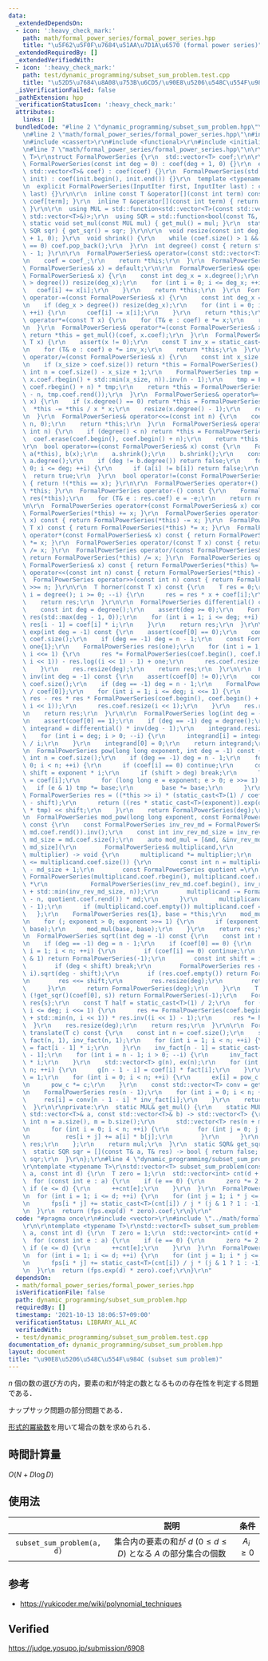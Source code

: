 ```yaml
---
data:
  _extendedDependsOn:
  - icon: ':heavy_check_mark:'
    path: math/formal_power_series/formal_power_series.hpp
    title: "\u5F62\u5F0F\u7684\u51AA\u7D1A\u6570 (formal power series)"
  _extendedRequiredBy: []
  _extendedVerifiedWith:
  - icon: ':heavy_check_mark:'
    path: test/dynamic_programming/subset_sum_problem.test.cpp
    title: "\u52D5\u7684\u8A08\u753B\u6CD5/\u90E8\u5206\u548C\u554F\u984C"
  _isVerificationFailed: false
  _pathExtension: hpp
  _verificationStatusIcon: ':heavy_check_mark:'
  attributes:
    links: []
  bundledCode: "#line 2 \"dynamic_programming/subset_sum_problem.hpp\"\n#include <vector>\r\
    \n#line 2 \"math/formal_power_series/formal_power_series.hpp\"\n#include <algorithm>\r\
    \n#include <cassert>\r\n#include <functional>\r\n#include <initializer_list>\r\
    \n#line 7 \"math/formal_power_series/formal_power_series.hpp\"\n\r\ntemplate <typename\
    \ T>\r\nstruct FormalPowerSeries {\r\n  std::vector<T> coef;\r\n\r\n  explicit\
    \ FormalPowerSeries(const int deg = 0) : coef(deg + 1, 0) {}\r\n  explicit FormalPowerSeries(const\
    \ std::vector<T>& coef) : coef(coef) {}\r\n  FormalPowerSeries(std::initializer_list<T>\
    \ init) : coef(init.begin(), init.end()) {}\r\n  template <typename InputIter>\r\
    \n  explicit FormalPowerSeries(InputIter first, InputIter last) : coef(first,\
    \ last) {}\r\n\r\n  inline const T &operator[](const int term) const { return\
    \ coef[term]; }\r\n  inline T &operator[](const int term) { return coef[term];\
    \ }\r\n\r\n  using MUL = std::function<std::vector<T>(const std::vector<T>&, const\
    \ std::vector<T>&)>;\r\n  using SQR = std::function<bool(const T&, T&)>;\r\n \
    \ static void set_mul(const MUL mul) { get_mul() = mul; }\r\n  static void set_sqr(const\
    \ SQR sqr) { get_sqr() = sqr; }\r\n\r\n  void resize(const int deg) { coef.resize(deg\
    \ + 1, 0); }\r\n  void shrink() {\r\n    while (coef.size() > 1 && coef.back()\
    \ == 0) coef.pop_back();\r\n  }\r\n  int degree() const { return static_cast<int>(coef.size())\
    \ - 1; }\r\n\r\n  FormalPowerSeries& operator=(const std::vector<T>& coef_) {\r\
    \n    coef = coef_;\r\n    return *this;\r\n  }\r\n  FormalPowerSeries& operator=(const\
    \ FormalPowerSeries& x) = default;\r\n\r\n  FormalPowerSeries& operator+=(const\
    \ FormalPowerSeries& x) {\r\n    const int deg_x = x.degree();\r\n    if (deg_x\
    \ > degree()) resize(deg_x);\r\n    for (int i = 0; i <= deg_x; ++i) {\r\n   \
    \   coef[i] += x[i];\r\n    }\r\n    return *this;\r\n  }\r\n  FormalPowerSeries&\
    \ operator-=(const FormalPowerSeries& x) {\r\n    const int deg_x = x.degree();\r\
    \n    if (deg_x > degree()) resize(deg_x);\r\n    for (int i = 0; i <= deg_x;\
    \ ++i) {\r\n      coef[i] -= x[i];\r\n    }\r\n    return *this;\r\n  }\r\n  FormalPowerSeries&\
    \ operator*=(const T x) {\r\n    for (T& e : coef) e *= x;\r\n    return *this;\r\
    \n  }\r\n  FormalPowerSeries& operator*=(const FormalPowerSeries& x) {\r\n   \
    \ return *this = get_mul()(coef, x.coef);\r\n  }\r\n  FormalPowerSeries& operator/=(const\
    \ T x) {\r\n    assert(x != 0);\r\n    const T inv_x = static_cast<T>(1) / x;\r\
    \n    for (T& e : coef) e *= inv_x;\r\n    return *this;\r\n  }\r\n  FormalPowerSeries&\
    \ operator/=(const FormalPowerSeries& x) {\r\n    const int x_size = x.coef.size();\r\
    \n    if (x_size > coef.size()) return *this = FormalPowerSeries();\r\n    const\
    \ int n = coef.size() - x_size + 1;\r\n    FormalPowerSeries tmp = FormalPowerSeries(x.coef.rbegin(),\
    \ x.coef.rbegin() + std::min(x_size, n)).inv(n - 1);\r\n    tmp = FormalPowerSeries(coef.rbegin(),\
    \ coef.rbegin() + n) * tmp;\r\n    return *this = FormalPowerSeries(tmp.coef.rend()\
    \ - n, tmp.coef.rend());\r\n  }\r\n  FormalPowerSeries& operator%=(const FormalPowerSeries&\
    \ x) {\r\n    if (x.degree() == 0) return *this = FormalPowerSeries{0};\r\n  \
    \  *this -= *this / x * x;\r\n    resize(x.degree() - 1);\r\n    return *this;\r\
    \n  }\r\n  FormalPowerSeries& operator<<=(const int n) {\r\n    coef.insert(coef.begin(),\
    \ n, 0);\r\n    return *this;\r\n  }\r\n  FormalPowerSeries& operator>>=(const\
    \ int n) {\r\n    if (degree() < n) return *this = FormalPowerSeries();\r\n  \
    \  coef.erase(coef.begin(), coef.begin() + n);\r\n    return *this;\r\n  }\r\n\
    \r\n  bool operator==(const FormalPowerSeries& x) const {\r\n    FormalPowerSeries\
    \ a(*this), b(x);\r\n    a.shrink();\r\n    b.shrink();\r\n    const int deg =\
    \ a.degree();\r\n    if (deg != b.degree()) return false;\r\n    for (int i =\
    \ 0; i <= deg; ++i) {\r\n      if (a[i] != b[i]) return false;\r\n    }\r\n  \
    \  return true;\r\n  }\r\n  bool operator!=(const FormalPowerSeries& x) const\
    \ { return !(*this == x); }\r\n\r\n  FormalPowerSeries operator+() const { return\
    \ *this; }\r\n  FormalPowerSeries operator-() const {\r\n    FormalPowerSeries\
    \ res(*this);\r\n    for (T& e : res.coef) e = -e;\r\n    return res;\r\n  }\r\
    \n\r\n  FormalPowerSeries operator+(const FormalPowerSeries& x) const { return\
    \ FormalPowerSeries(*this) += x; }\r\n  FormalPowerSeries operator-(const FormalPowerSeries&\
    \ x) const { return FormalPowerSeries(*this) -= x; }\r\n  FormalPowerSeries operator*(const\
    \ T x) const { return FormalPowerSeries(*this) *= x; }\r\n  FormalPowerSeries\
    \ operator*(const FormalPowerSeries& x) const { return FormalPowerSeries(*this)\
    \ *= x; }\r\n  FormalPowerSeries operator/(const T x) const { return FormalPowerSeries(*this)\
    \ /= x; }\r\n  FormalPowerSeries operator/(const FormalPowerSeries& x) const {\
    \ return FormalPowerSeries(*this) /= x; }\r\n  FormalPowerSeries operator%(const\
    \ FormalPowerSeries& x) const { return FormalPowerSeries(*this) %= x; }\r\n  FormalPowerSeries\
    \ operator<<(const int n) const { return FormalPowerSeries(*this) <<= n; }\r\n\
    \  FormalPowerSeries operator>>(const int n) const { return FormalPowerSeries(*this)\
    \ >>= n; }\r\n\r\n  T horner(const T x) const {\r\n    T res = 0;\r\n    for (int\
    \ i = degree(); i >= 0; --i) {\r\n      res = res * x + coef[i];\r\n    }\r\n\
    \    return res;\r\n  }\r\n\r\n  FormalPowerSeries differential() const {\r\n\
    \    const int deg = degree();\r\n    assert(deg >= 0);\r\n    FormalPowerSeries\
    \ res(std::max(deg - 1, 0));\r\n    for (int i = 1; i <= deg; ++i) {\r\n     \
    \ res[i - 1] = coef[i] * i;\r\n    }\r\n    return res;\r\n  }\r\n\r\n  FormalPowerSeries\
    \ exp(int deg = -1) const {\r\n    assert(coef[0] == 0);\r\n    const int n =\
    \ coef.size();\r\n    if (deg == -1) deg = n - 1;\r\n    const FormalPowerSeries\
    \ one{1};\r\n    FormalPowerSeries res(one);\r\n    for (int i = 1; i <= deg;\
    \ i <<= 1) {\r\n      res *= FormalPowerSeries(coef.begin(), coef.begin() + std::min(n,\
    \ i << 1)) - res.log((i << 1) - 1) + one;\r\n      res.coef.resize(i << 1);\r\n\
    \    }\r\n    res.resize(deg);\r\n    return res;\r\n  }\r\n\r\n  FormalPowerSeries\
    \ inv(int deg = -1) const {\r\n    assert(coef[0] != 0);\r\n    const int n =\
    \ coef.size();\r\n    if (deg == -1) deg = n - 1;\r\n    FormalPowerSeries res{static_cast<T>(1)\
    \ / coef[0]};\r\n    for (int i = 1; i <= deg; i <<= 1) {\r\n      res = res +\
    \ res - res * res * FormalPowerSeries(coef.begin(), coef.begin() + std::min(n,\
    \ i << 1));\r\n      res.coef.resize(i << 1);\r\n    }\r\n    res.resize(deg);\r\
    \n    return res;\r\n  }\r\n\r\n  FormalPowerSeries log(int deg = -1) const {\r\
    \n    assert(coef[0] == 1);\r\n    if (deg == -1) deg = degree();\r\n    FormalPowerSeries\
    \ integrand = differential() * inv(deg - 1);\r\n    integrand.resize(deg);\r\n\
    \    for (int i = deg; i > 0; --i) {\r\n      integrand[i] = integrand[i - 1]\
    \ / i;\r\n    }\r\n    integrand[0] = 0;\r\n    return integrand;\r\n  }\r\n\r\
    \n  FormalPowerSeries pow(long long exponent, int deg = -1) const {\r\n    const\
    \ int n = coef.size();\r\n    if (deg == -1) deg = n - 1;\r\n    for (int i =\
    \ 0; i < n; ++i) {\r\n      if (coef[i] == 0) continue;\r\n      const long long\
    \ shift = exponent * i;\r\n      if (shift > deg) break;\r\n      T tmp = 1, base\
    \ = coef[i];\r\n      for (long long e = exponent; e > 0; e >>= 1) {\r\n     \
    \   if (e & 1) tmp *= base;\r\n        base *= base;\r\n      }\r\n      const\
    \ FormalPowerSeries res = ((*this >> i) * (static_cast<T>(1) / coef[i])).log(deg\
    \ - shift);\r\n      return ((res * static_cast<T>(exponent)).exp(deg - shift)\
    \ * tmp) << shift;\r\n    }\r\n    return FormalPowerSeries(deg);\r\n  }\r\n\r\
    \n  FormalPowerSeries mod_pow(long long exponent, const FormalPowerSeries& md)\
    \ const {\r\n    const FormalPowerSeries inv_rev_md = FormalPowerSeries(md.coef.rbegin(),\
    \ md.coef.rend()).inv();\r\n    const int inv_rev_md_size = inv_rev_md.coef.size(),\
    \ md_size = md.coef.size();\r\n    auto mod_mul = [&md, &inv_rev_md, inv_rev_md_size,\
    \ md_size](\r\n        FormalPowerSeries& multiplicand,\r\n        const FormalPowerSeries&\
    \ multiplier) -> void {\r\n      multiplicand *= multiplier;\r\n      if (md_size\
    \ <= multiplicand.coef.size()) {\r\n        const int n = multiplicand.coef.size()\
    \ - md_size + 1;\r\n        const FormalPowerSeries quotient =\r\n           \
    \ FormalPowerSeries(multiplicand.coef.rbegin(), multiplicand.coef.rbegin() + n)\
    \ *\r\n            FormalPowerSeries(inv_rev_md.coef.begin(), inv_rev_md.coef.begin()\
    \ + std::min(inv_rev_md_size, n));\r\n        multiplicand -= FormalPowerSeries(quotient.coef.rend()\
    \ - n, quotient.coef.rend()) * md;\r\n      }\r\n      multiplicand.coef.resize(md_size\
    \ - 1);\r\n      if (multiplicand.coef.empty()) multiplicand.coef = {0};\r\n \
    \   };\r\n    FormalPowerSeries res{1}, base = *this;\r\n    mod_mul(base, res);\r\
    \n    for (; exponent > 0; exponent >>= 1) {\r\n      if (exponent & 1) mod_mul(res,\
    \ base);\r\n      mod_mul(base, base);\r\n    }\r\n    return res;\r\n  }\r\n\r\
    \n  FormalPowerSeries sqrt(int deg = -1) const {\r\n    const int n = coef.size();\r\
    \n    if (deg == -1) deg = n - 1;\r\n    if (coef[0] == 0) {\r\n      for (int\
    \ i = 1; i < n; ++i) {\r\n        if (coef[i] == 0) continue;\r\n        if (i\
    \ & 1) return FormalPowerSeries(-1);\r\n        const int shift = i >> 1;\r\n\
    \        if (deg < shift) break;\r\n        FormalPowerSeries res = (*this >>\
    \ i).sqrt(deg - shift);\r\n        if (res.coef.empty()) return FormalPowerSeries(-1);\r\
    \n        res <<= shift;\r\n        res.resize(deg);\r\n        return res;\r\n\
    \      }\r\n      return FormalPowerSeries(deg);\r\n    }\r\n    T s;\r\n    if\
    \ (!get_sqr()(coef[0], s)) return FormalPowerSeries(-1);\r\n    FormalPowerSeries\
    \ res{s};\r\n    const T half = static_cast<T>(1) / 2;\r\n    for (int i = 1;\
    \ i <= deg; i <<= 1) {\r\n      res += FormalPowerSeries(coef.begin(), coef.begin()\
    \ + std::min(n, i << 1)) * res.inv((i << 1) - 1);\r\n      res *= half;\r\n  \
    \  }\r\n    res.resize(deg);\r\n    return res;\r\n  }\r\n\r\n  FormalPowerSeries\
    \ translate(T c) const {\r\n    const int n = coef.size();\r\n    std::vector<T>\
    \ fact(n, 1), inv_fact(n, 1);\r\n    for (int i = 1; i < n; ++i) {\r\n      fact[i]\
    \ = fact[i - 1] * i;\r\n    }\r\n    inv_fact[n - 1] = static_cast<T>(1) / fact[n\
    \ - 1];\r\n    for (int i = n - 1; i > 0; --i) {\r\n      inv_fact[i - 1] = inv_fact[i]\
    \ * i;\r\n    }\r\n    std::vector<T> g(n), ex(n);\r\n    for (int i = 0; i <\
    \ n; ++i) {\r\n      g[n - 1 - i] = coef[i] * fact[i];\r\n    }\r\n    T pow_c\
    \ = 1;\r\n    for (int i = 0; i < n; ++i) {\r\n      ex[i] = pow_c * inv_fact[i];\r\
    \n      pow_c *= c;\r\n    }\r\n    const std::vector<T> conv = get_mul()(g, ex);\r\
    \n    FormalPowerSeries res(n - 1);\r\n    for (int i = 0; i < n; ++i) {\r\n \
    \     res[i] = conv[n - 1 - i] * inv_fact[i];\r\n    }\r\n    return res;\r\n\
    \  }\r\n\r\nprivate:\r\n  static MUL& get_mul() {\r\n    static MUL mul = [](const\
    \ std::vector<T>& a, const std::vector<T>& b) -> std::vector<T> {\r\n      const\
    \ int n = a.size(), m = b.size();\r\n      std::vector<T> res(n + m - 1, 0);\r\
    \n      for (int i = 0; i < n; ++i) {\r\n        for (int j = 0; j < m; ++j) {\r\
    \n          res[i + j] += a[i] * b[j];\r\n        }\r\n      }\r\n      return\
    \ res;\r\n    };\r\n    return mul;\r\n  }\r\n  static SQR& get_sqr() {\r\n  \
    \  static SQR sqr = [](const T& a, T& res) -> bool { return false; };\r\n    return\
    \ sqr;\r\n  }\r\n};\r\n#line 4 \"dynamic_programming/subset_sum_problem.hpp\"\n\
    \r\ntemplate <typename T>\r\nstd::vector<T> subset_sum_problem(const std::vector<int>&\
    \ a, const int d) {\r\n  T zero = 1;\r\n  std::vector<int> cnt(d + 1, 0);\r\n\
    \  for (const int e : a) {\r\n    if (e == 0) {\r\n      zero *= 2;\r\n    } else\
    \ if (e <= d) {\r\n      ++cnt[e];\r\n    }\r\n  }\r\n  FormalPowerSeries<T> fps(d);\r\
    \n  for (int i = 1; i <= d; ++i) {\r\n    for (int j = 1; i * j <= d; ++j) {\r\
    \n      fps[i * j] += static_cast<T>(cnt[i]) / j * (j & 1 ? 1 : -1);\r\n    }\r\
    \n  }\r\n  return (fps.exp(d) * zero).coef;\r\n}\r\n"
  code: "#pragma once\r\n#include <vector>\r\n#include \"../math/formal_power_series/formal_power_series.hpp\"\
    \r\n\r\ntemplate <typename T>\r\nstd::vector<T> subset_sum_problem(const std::vector<int>&\
    \ a, const int d) {\r\n  T zero = 1;\r\n  std::vector<int> cnt(d + 1, 0);\r\n\
    \  for (const int e : a) {\r\n    if (e == 0) {\r\n      zero *= 2;\r\n    } else\
    \ if (e <= d) {\r\n      ++cnt[e];\r\n    }\r\n  }\r\n  FormalPowerSeries<T> fps(d);\r\
    \n  for (int i = 1; i <= d; ++i) {\r\n    for (int j = 1; i * j <= d; ++j) {\r\
    \n      fps[i * j] += static_cast<T>(cnt[i]) / j * (j & 1 ? 1 : -1);\r\n    }\r\
    \n  }\r\n  return (fps.exp(d) * zero).coef;\r\n}\r\n"
  dependsOn:
  - math/formal_power_series/formal_power_series.hpp
  isVerificationFile: false
  path: dynamic_programming/subset_sum_problem.hpp
  requiredBy: []
  timestamp: '2021-10-13 18:06:57+09:00'
  verificationStatus: LIBRARY_ALL_AC
  verifiedWith:
  - test/dynamic_programming/subset_sum_problem.test.cpp
documentation_of: dynamic_programming/subset_sum_problem.hpp
layout: document
title: "\u90E8\u5206\u548C\u554F\u984C (subset sum problem)"
---
```


$n$ 個の数の選び方の内，要素の和が特定の数となるものの存在性を判定する問題である．

ナップサック問題の部分問題である．

[形式的冪級数](../math/formal_power_series/formal_power_series.md)を用いて場合の数を求められる．


## 時間計算量

$O(N + D\log{D})$


## 使用法

||説明|条件|
|:--:|:--:|:--:|
|`subset_sum_problem(a, d)`|集合内の要素の和が $d \ (0 \leq d \leq D)$ となる $A$ の部分集合の個数|$A_i \geq 0$|


## 参考

- https://yukicoder.me/wiki/polynomial_techniques


## Verified

https://judge.yosupo.jp/submission/6908
